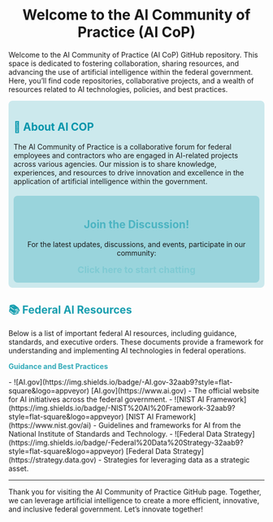 <div align="center">
    <h1>Welcome to the AI Community of Practice (AI CoP)</h1>
</div>

Welcome to the AI Community of Practice (AI CoP) GitHub repository. This space is dedicated to fostering collaboration, sharing resources, and advancing the use of artificial intelligence within the federal government. Here, you’ll find code repositories, collaborative projects, and a wealth of resources related to AI technologies, policies, and best practices.

<div style="background-color: #cce9ed; padding: 10px; border-radius: 8px;">
    <h2 style="color: #0095AB;">🌟 About AI COP</h2>
    The AI Community of Practice is a collaborative forum for federal employees and contractors who are engaged in AI-related projects across various agencies. Our mission is to share knowledge, experiences, and resources to drive innovation and excellence in the application of artificial intelligence within the government.
<div align="center" style="margin-top: 20px; background-color: #99d4dc; padding: 15px; border-radius: 8px;">
    <h2 style="color: #4cb4c2;">Join the Discussion!</h2>
    <p>For the latest updates, discussions, and events, participate in our community:</p>
    <a href="https://github.com/GSA-AI-Community-of-Practice/Main/discussions" style="color: #7fcad3; font-size: 18px; text-decoration: none; font-weight: bold;">Click here to start chatting</a>
</div>

</div>

<div style="margin-top: 20px;">
    <h2 style="color: #199fb0;">📚 Federal AI Resources</h2>
    <p>Below is a list of important federal AI resources, including guidance, standards, and executive orders. These documents provide a framework for understanding and implementing AI technologies in federal operations.</p>


<div style="color: #32aab9;"><strong>Guidance and Best Practices</strong></div>
<p></p>
- ![AI.gov](https://img.shields.io/badge/-AI.gov-32aab9?style=flat-square&logo=appveyor) [AI.gov](https://www.ai.gov) - The official website for AI initiatives across the federal government.
- ![NIST AI Framework](https://img.shields.io/badge/-NIST%20AI%20Framework-32aab9?style=flat-square&logo=appveyor) [NIST AI Framework](https://www.nist.gov/ai) - Guidelines and frameworks for AI from the National Institute of Standards and Technology.
- ![Federal Data Strategy](https://img.shields.io/badge/-Federal%20Data%20Strategy-32aab9?style=flat-square&logo=appveyor) [Federal Data Strategy](https://strategy.data.gov) - Strategies for leveraging data as a strategic asset.

</div>

---

Thank you for visiting the AI Community of Practice GitHub page. Together, we can leverage artificial intelligence to create a more efficient, innovative, and inclusive federal government. Let’s innovate together!
